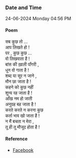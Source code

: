 ### Date and Time

24-06-2024 Monday 04:56 PM

#### Poem

सब कुछ तो …  <br />
आप लिखते हो !  <br />
पर , कुछ कुछ …  <br />
वो लिखवाता है !  <br />
बांस की ख़ाली पॉंगरी ,  <br />
धुन वो गाता है !  <br />
शब्द या सूर न जाने ,  <br />
मौन छा जाता है !  <br />
कहने को कुछ नहीं  <br />
शून्य रह जाता है !  <br />
आँख नम हो जाती  <br />
अनुग्रह बह जाता है !  <br />
करते करते न करना कुछ  <br />
कर्ता भाव खो जाता है !  <br />
न मैं बचता न मेरा ,  <br />
तू ही तू मौजूद होता है !

#### Reference

* [Facebook](https://www.facebook.com/share/v/phKnPSNrxYPvy3pB/?mibextid=oFDknk)
